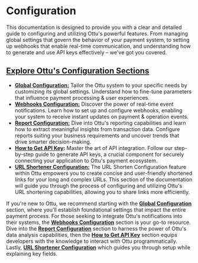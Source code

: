 # Configuration

This documentation is designed to provide you with a clear and detailed guide to configuring and utilizing Ottu's powerful features. From managing global settings that govern the behavior of your payment system, to setting up webhooks that enable real-time communication, and understanding how to generate and use API keys effectively – we've got you covered.

## [Explore Ottu's Configuration Sections](configuration.md#explore-ottus-configuration-sections)

* [**Global Configuration:**](configuration/global-configuration.md) Tailor the Ottu system to your specific needs by customizing its global settings. Understand how to fine-tune parameters that influence payment processing & user experiences.
* [**Webhooks Configuration:**](configuration/webhooks-configuration.md) Discover the power of real-time event notifications. Learn how to set up and configure webhooks, enabling your system to receive instant updates on payment & operation events.
* [**Report Configuration:**](configuration/transaction-report-configuration.md) Dive into Ottu's reporting capabilities and learn how to extract meaningful insights from transaction data. Configure reports suiting your business requirements and uncover trends that drive smarter decision-making.
* [**How to Get API Key**](configuration/how-to-get-api-keys.md)**:** Master the art of API integration. Follow our step-by-step guide to generate API keys, a crucial component for securely connecting your application to Ottu's payment ecosystem.
* [**URL Shortener Configuration:**](configuration/url-shortener-configuration.md) The URL Shorten Configuration feature within Ottu empowers you to create concise and user-friendly shortened links for your long and complex URLs. This section of the documentation will guide you through the process of configuring and utilizing Ottu's URL shortening capabilities, allowing you to share links more efficiently.

If you're new to Ottu, we recommend starting with the [**Global Configuration**](configuration/global-configuration.md) section, where you'll establish foundational settings that impact the entire payment process. For those seeking to integrate Ottu's notifications into their systems, the [**Webhooks Configuration**](configuration/webhooks-configuration.md) section is your go-to resource. Dive into the [**Report Configuration**](configuration/transaction-report-configuration.md) section to harness the power of Ottu's data analysis capabilities, then the [**How to Get API Key**](configuration/how-to-get-api-keys.md) section equips developers with the knowledge to interact with Ottu programmatically. Lastly, [**URL Shortener Configuration**](configuration/url-shortener-configuration.md) which guides you through setup while explaining key fields.
